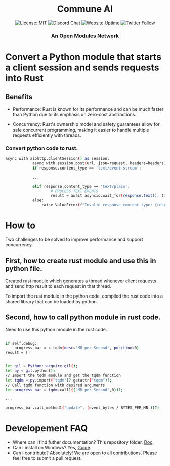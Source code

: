 <div align="center">

# **Commune AI**

[![License: MIT](https://img.shields.io/badge/License-MIT-yellow.svg)](https://opensource.org/licenses/MIT)
[![Discord Chat](https://img.shields.io/badge/discord-join%20chat-blue.svg)](https://discord.com/invite/DgjvQXvhqf)
[![Website Uptime](https://img.shields.io/website-up-down-green-red/http/monip.org.svg)](https://www.communeai.org/)
[![Twitter Follow](https://img.shields.io/twitter/follow/communeaidotorg.svg?style=social&label=Follow)](https://twitter.com/communeaidotorg)

### An Open Modules Network

</div>

# Convert a Python module that starts a client session and sends requests into Rust

## Benefits

- Performance: Rust is known for its performance and can be much faster than Python due to its emphasis on zero-cost abstractions.

- Concurrency: Rust's ownership model and safety guarantees allow for safe concurrent programming, making it easier to handle multiple requests efficiently with threads.

### Convert python code to rust.

```bash
async with aiohttp.ClientSession() as session:
            async with session.post(url, json=request, headers=headers) as response:
            if response.content_type == 'text/event-stream':

            ...

            elif response.content_type == 'text/plain':
                    # PROCESS TEXT EVENTS
                    result = await asyncio.wait_for(response.text(), timeout=timeout)
            else:
                raise ValueError(f"Invalid response content type: {response.content_type}")
```

# How to

Two challenges to be solved to improve performance and support concurrency.

## First, how to create rust module and use this in python file.

Created rust module which generates a thread whenever client requests and send http result to each request in that thread.


To import the rust module in the python code, compiled the rust code into a shared library that can be loaded by python.


## Second, how to call python module in rust code.

Need to use this python module in the rust code.

```bash

if self.debug:
    progress_bar = c.tqdm(desc='MB per Second', position=0)
result = []

```

```bash

let gil = Python::acquire_gil();
let py = gil.python();
// Import the tqdm module and get the tqdm function
let tqdm = py.import("tqdm")?.getattr("tqdm")?;
// Call tqdm function with desired arguments
let progress_bar = tqdm.call1(("MB per Second",0))?; 

...

progress_bar.call_method1("update", (event_bytes / BYTES_PER_MB,))?;

```

# Developement FAQ

- Where can i find futher documentation? This repository folder, [Doc](https://github.com/commune-ai/commune/tree/main/docs).
- Can I install on Windows? Yes, [Guide](https://github.com/OmnipotentLabs/communeaisetup).
- Can I contribute? Absolutely! We are open to all contributions. Please feel free to submit a pull request.
